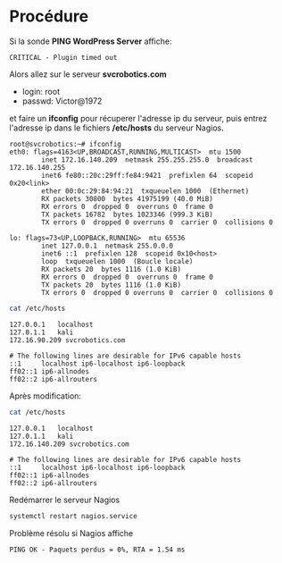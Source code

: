 # Procédure 

Si la sonde **PING WordPress Server** affiche:

```
CRITICAL - Plugin timed out
```

Alors allez sur le serveur **svcrobotics.com**

- login: root
- passwd: Victor@1972

et faire un **ifconfig** pour récuperer l'adresse ip du serveur, puis entrez l'adresse ip dans le fichiers **/etc/hosts** du serveur Nagios.

```
root@svcrobotics:~# ifconfig
eth0: flags=4163<UP,BROADCAST,RUNNING,MULTICAST>  mtu 1500
        inet 172.16.140.209  netmask 255.255.255.0  broadcast 172.16.140.255
        inet6 fe80::20c:29ff:fe84:9421  prefixlen 64  scopeid 0x20<link>
        ether 00:0c:29:84:94:21  txqueuelen 1000  (Ethernet)
        RX packets 30800  bytes 41975199 (40.0 MiB)
        RX errors 0  dropped 0  overruns 0  frame 0
        TX packets 16782  bytes 1023346 (999.3 KiB)
        TX errors 0  dropped 0 overruns 0  carrier 0  collisions 0

lo: flags=73<UP,LOOPBACK,RUNNING>  mtu 65536
        inet 127.0.0.1  netmask 255.0.0.0
        inet6 ::1  prefixlen 128  scopeid 0x10<host>
        loop  txqueuelen 1000  (Boucle locale)
        RX packets 20  bytes 1116 (1.0 KiB)
        RX errors 0  dropped 0  overruns 0  frame 0
        TX packets 20  bytes 1116 (1.0 KiB)
        TX errors 0  dropped 0 overruns 0  carrier 0  collisions 0
```


```bash
cat /etc/hosts
```

    127.0.0.1	localhost
    127.0.1.1	kali
    172.16.90.209 svcrobotics.com
    
    # The following lines are desirable for IPv6 capable hosts
    ::1     localhost ip6-localhost ip6-loopback
    ff02::1 ip6-allnodes
    ff02::2 ip6-allrouters


Après modification:


```bash
cat /etc/hosts
```

    127.0.0.1	localhost
    127.0.1.1	kali
    172.16.140.209 svcrobotics.com
    
    # The following lines are desirable for IPv6 capable hosts
    ::1     localhost ip6-localhost ip6-loopback
    ff02::1 ip6-allnodes
    ff02::2 ip6-allrouters


Redémarrer le serveur Nagios


```bash
systemctl restart nagios.service
```

Problème résolu si Nagios affiche

```
PING OK - Paquets perdus = 0%, RTA = 1.54 ms
```

